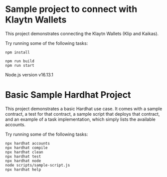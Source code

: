 # Sample project to connect with Klaytn Wallets

This project demonstrates connecting the Klaytn Wallets (Klip and Kaikas).

Try running some of the following tasks:

```shell
npm install

npm run build
npm run start
```

Node.js version v16.13.1

# Basic Sample Hardhat Project

This project demonstrates a basic Hardhat use case. It comes with a sample contract, a test for that contract, a sample script that deploys that contract, and an example of a task implementation, which simply lists the available accounts.

Try running some of the following tasks:

```shell
npx hardhat accounts
npx hardhat compile
npx hardhat clean
npx hardhat test
npx hardhat node
node scripts/sample-script.js
npx hardhat help
```
